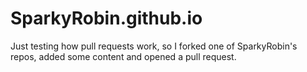 # SparkyRobin.github.io

Just testing how pull requests work, so I forked one of SparkyRobin's repos, added some content and opened a pull request. 
